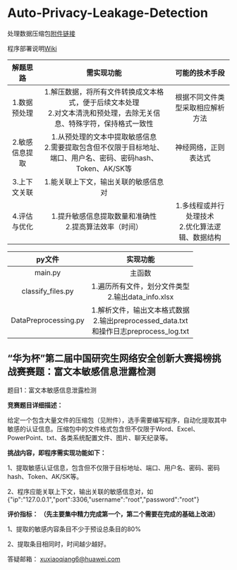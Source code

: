 # Auto-Privacy-Leakage-Detection

处理数据压缩包[附件链接](https://cpipc.acge.org.cn/sysFile/downFile.do?fileId=3f03175a2ddb46328f35a1edd8924236)

程序部署说明[Wiki](https://github.com/MartinXLiu/Auto-Privacy-Leakage-Detection/wiki/%E7%A8%8B%E5%BA%8F%E9%83%A8%E7%BD%B2%E5%B8%B8%E8%A7%81bug%E6%95%B4%E7%90%86)

|解题思路|需实现功能|可能的技术手段|
|:-:|:-:|:-:|
|1.数据预处理| 1.解压数据，将所有文件转换成文本格式，便于后续文本处理<br>2.对文本清洗和预处理，去除无关信息、特殊字符，保持格式一致性 | 根据不同文件类型采取相应解析方法 |
|2.敏感信息提取| 1.从预处理的文本中提取敏感信息<br>2.需要提取包含但不仅限于目标地址、端口、用户名、密码、密码hash、Token、AK/SK等 |神经网络，正则表达式 |
|3.上下文关联| 1.能关联上下文，输出关联的敏感信息对 | |
|4.评估与优化| 1.提升敏感信息提取数量和准确性<br>2.提高算法效率（时间） | 1.多线程或并行处理技术<br>2.优化算法逻辑、数据结构|


|py文件|实现功能|
|:-:|:-:|
|main.py| 主函数 |
|classify_files.py| 1.遍历所有文件，划分文件类型<br>2.输出data_info.xlsx |
|DataPreprocessing.py| 1.解析文件，输出文本格式数据<br>2.输出preprocessed_data.txt<br>和操作日志preprocess_log.txt |


## **“华为杯”第二届中国研究生网络安全创新大赛揭榜挑战赛赛题：富文本敏感信息泄露检测**

题目1：富文本敏感信息泄露检测

**竞赛题目详细描述：**

给定一个包含大量文件的压缩包（见附件），选手需要编写程序，自动化提取其中敏感的认证信息。压缩包中的文件格式包含但不仅限于Word、Excel、PowerPoint、txt、各类系统配置文件、图片、聊天纪录等。

**挑战内容，即程序需实现功能如下：**

1、提取敏感认证信息，包含但不仅限于目标地址、端口、用户名、密码、密码hash、Token、AK/SK等。

2、程序应能关联上下文，输出关联的敏感信息对，如{"ip":"127.0.0.1","port":3306,"username":"root","password":"root"}

**评价指标：** **（先主要集中精力完成第一个，第二个需要在完成的基础上改进）**

1、提取的敏感内容条目不少于预设总条目的80%

2、提取条目相同时，时间越少越好。

答疑邮箱： xuxiaoqiang6@huawei.com

